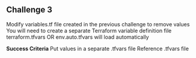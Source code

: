 ## Challenge 3

Modify variables.tf file created in the previous challenge to remove values
You will need to create a separate Terraform variable definition file
terraform.tfvars OR env.auto.tfvars will load automatically

**Success Criteria**
Put values in a separate .tfvars file
Reference .tfvars file

